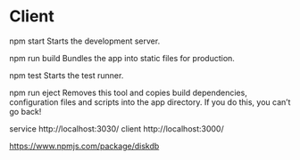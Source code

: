 # Client
  npm start
    Starts the development server.

  npm run build
    Bundles the app into static files for production.

  npm test
    Starts the test runner.

  npm run eject
    Removes this tool and copies build dependencies, configuration files
    and scripts into the app directory. If you do this, you can’t go back!



service
  http://localhost:3030/
client 
  http://localhost:3000/


  https://www.npmjs.com/package/diskdb